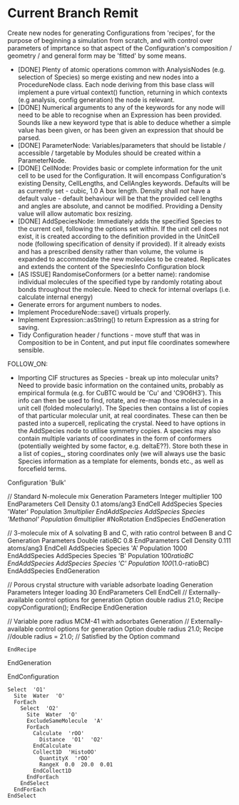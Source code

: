 # Current Branch Remit

Create new nodes for generating Configurations from 'recipes', for the purpose of beginning a simulation from scratch, and with control over parameters of imprtance so that aspect of the Configuration's composition / geometry / and general form may be 'fitted' by some means.

- [DONE] Plenty of atomic operations common with AnalysisNodes (e.g. selection of Species) so merge existing and new nodes into a ProcedureNode class. Each node deriving from this base class will implement a pure virtual context() function, returning in which contexts (e.g analysis, config generation) the node is relevant.
- [DONE] Numerical arguments to any of the keywords for any node will need to be able to recognise when an Expression has been provided. Sounds like a new keyword type that is able to deduce whether a simple value has been given, or has been given an expression that should be parsed.
- [DONE] ParameterNode: Variables/parameters that should be listable / accessible / targetable by Modules should be created within a ParameterNode.
- [DONE] CellNode: Provides basic or complete information for the unit cell to be used for the Configuration. It will encompass Configuration's existing Density, CellLengths, and CellAngles keywords. Defaults will be as currently set - cubic, 1.0 A box length. Density shall *not* have a default value - default behaviour will be that the provided cell lengths and angles are absolute, and cannot be modified. Providing a Density value will allow automatic box resizing.
- [DONE] AddSpeciesNode: Immediately adds the specified Species to the current cell, following the options set within. If the unit cell does not exist, it is created according to the definition provided in the UnitCell node (following specification of density if provided). If it already exists and has a prescribed density rather than volume, the volume is expanded to accommodate the new molecules to be created. Replicates and extends the content of the SpeciesInfo Configuration block
- [AS ISSUE] RandomiseConformers (or a better name): randomise individual molecules of the specified type by randomly rotating about bonds throughout the molecule. Need to check for internal overlaps (i.e. calculate internal energy)
- Generate errors for argument numbers to nodes.
- Implement ProcedureNode::save() virtuals properly.
- Implement Expression::asString() to return Expression as a string for saving.
- Tidy Configuration header / functions - move stuff that was in Composition to be in Content, and put input file coordinates somewhere sensible.

FOLLOW_ON:
- Importing CIF structures as Species - break up into molecular units? Need to provide basic information on the contained units, probably as empirical formula (e.g. for CuBTC would be 'Cu' and 'C9O6H3'). This info can then be used to find, rotate, and re-map those molecules in a unit cell (folded molecularly). The Species then contains a list of copies of that particular molecular unit, at real coordinates.  These can then be pasted into a supercell, replicating the crystal. Need to have options in the AddSpecies node to utilise symmetry copies. A species may also contain multiple variants of coordinates in the form of conformers (potentially weighted by some factor, e.g. deltaE??). Store both these in a list of copies_, storing coordinates only (we will always use the basic Species information as a template for elements, bonds etc., as well as forcefield terms.

Configuration  'Bulk'

  // Standard N-molecule mix
  Generation
    Parameters
      Integer  multiplier  100
    EndParameters
    Cell
      Density  0.1  atoms/ang3
    EndCell
    AddSpecies
      Species  'Water'
      Population  3*multiplier
    EndAddSpecies
    AddSpecies
      Species  'Methanol'
      Population  6*multiplier
      #NoRotation
    EndSpecies
  EndGeneration

  // 3-molecule mix of A solvating B and C, with ratio control between B and C
  Generation
    Parameters
      Double   ratioBC     0.8
    EndParameters
    Cell
      Density  0.111  atoms/ang3
    EndCell
    AddSpecies
      Species  'A'
      Population  1000
    EndAddSpecies
    AddSpecies
      Species  'B'
      Population  100*ratioBC
    EndAddSpecies
    AddSpecies
      Species  'C'
      Population  100*(1.0-ratioBC)
    EndAddSpecies
  EndGeneration

  // Porous crystal structure with variable adsorbate loading
  Generation
    Parameters
      Integer  loading  30
    EndParameters
    Cell
    EndCell
    // Externally-available control options for generation
    Option  double  radius  21.0;
    Recipe
      copyConfiguration();
    EndRecipe
  EndGeneration

  // Variable pore radius MCM-41 with adsorbates
  Generation
    // Externally-available control options for generation
    Option  double  radius  21.0;
    Recipe
      //double radius = 21.0;	// Satisfied by the Option command
      
    EndRecipe
  EndGeneration

EndConfiguration

    Select  'O1'
      Site  Water  'O'
      ForEach
        Select  'O2'
          Site  Water  'O'
          ExcludeSameMolecule  'A'
          ForEach
            Calculate  'rOO'
              Distance  'O1'  'O2'
            EndCalculate
            Collect1D  'HistoOO'
              QuantityX  'rOO'
              RangeX  0.0  20.0  0.01
            EndCollect1D
          EndForEach
        EndSelect
      EndForEach
    EndSelect

